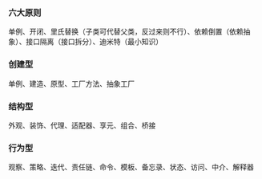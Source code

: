 
### 六大原则
单例、开闭、里氏替换（子类可代替父类，反过来则不行）、依赖倒置（依赖抽象）、接口隔离（接口拆分）、迪米特（最小知识）

### 创建型
单例、建造、原型、工厂方法、抽象工厂
### 结构型
外观、装饰、代理、适配器、享元、组合、桥接
### 行为型
观察、策略、迭代、责任链、命令、模板、备忘录、状态、访问、中介、解释器
